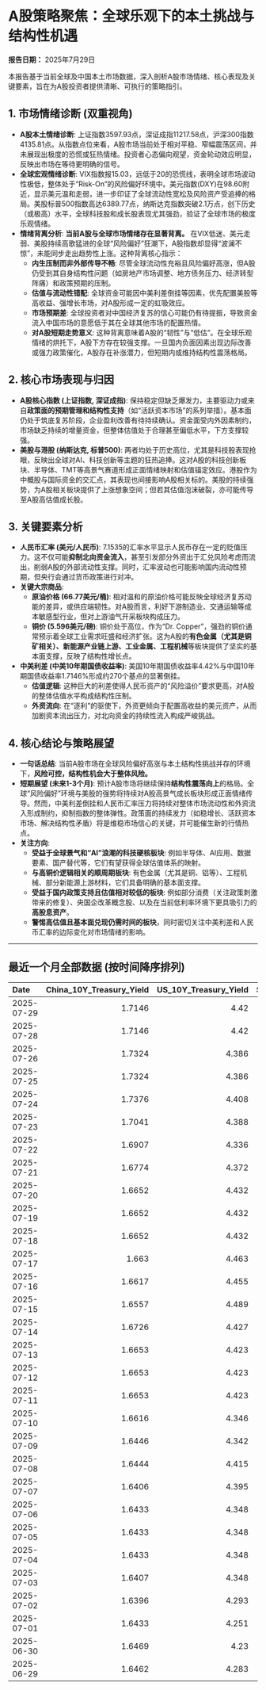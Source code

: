 # A股策略聚焦：全球乐观下的本土挑战与结构性机遇

**报告日期：** 2025年7月29日

本报告基于当前全球及中国本土市场数据，深入剖析A股市场情绪、核心表现及关键要素，旨在为A股投资者提供清晰、可执行的策略指引。

## 1. 市场情绪诊断 (双重视角)

*   **A股本土情绪诊断**: 上证指数3597.93点，深证成指11217.58点，沪深300指数4135.81点。从指数点位来看，A股市场当前处于相对平稳、窄幅震荡区间，并未展现出极度的恐慌或狂热情绪。投资者心态偏向观望，资金轮动效应明显，反映出市场在等待更明确的信号。
*   **全球宏观情绪诊断**: VIX指数报15.03，远低于20的恐慌线，表明全球市场波动性极低，整体处于“Risk-On”的风险偏好环境中。美元指数(DXY)在98.60附近，显示美元温和走弱，进一步印证了全球流动性宽松及风险资产受追捧的格局。美股标普500指数高达6389.77点，纳斯达克指数突破2.1万点，创下历史（或极高）水平，全球科技股和成长股表现尤其强劲，验证了全球市场的极度乐观情绪。
*   **情绪背离分析**: **当前A股与全球市场情绪存在显著背离。** 在VIX低迷、美元走弱、美股持续高歌猛进的全球“风险偏好”狂潮下，A股指数却显得“波澜不惊”，未能同步走出趋势性上涨。这种背离核心指示：
    *   **内生压制而非外部传导不畅**: 尽管全球流动性充裕且风险偏好高涨，但A股仍受到其自身结构性问题（如房地产市场调整、地方债务压力、经济转型阵痛）和政策预期的压制。
    *   **估值与流动性错配**: 全球资金可能因中美利差倒挂等因素，优先配置美股等高收益、强增长市场，对A股形成一定的虹吸效应。
    *   **市场预期差**: 全球投资者对中国经济复苏的信心可能仍有待提振，导致资金流入中国市场的意愿低于其在全球其他市场的配置热情。
    *   **对A股短期走势意义**: 这种背离意味着A股的“韧性”与“低估”。在全球乐观情绪的烘托下，A股下方存在较强支撑。一旦国内负面因素出现边际改善或强力政策催化，A股存在补涨潜力，但短期内或维持结构性震荡格局。

## 2. 核心市场表现与归因

*   **A股核心指数 (上证指数, 深证成指)**: 保持稳定但缺乏爆发力，主要驱动力或来自**政策面的预期管理和结构性支持**（如“活跃资本市场”的系列举措）。基本面仍处于筑底复苏阶段，企业盈利改善有待持续确认。资金面受内外因素制约，市场缺乏持续的增量资金，但整体估值处于合理甚至偏低水平，下方支撑较强。
*   **美股与港股 (纳斯达克, 标普500)**: 两者均处于历史高位，尤其是科技股表现抢眼，反映出全球对AI、科技创新等主题的狂热追捧。这对A股的科技创新板块、半导体、TMT等高景气赛道形成正面情绪映射和估值锚定效应。港股作为中概股与国际资金的交汇点，其表现也间接影响A股相关标的。美股的持续强势，为A股相关板块提供了上涨想象空间；但若其估值泡沫破裂，亦可能传导至A股高估值成长股。

## 3. 关键要素分析

*   **人民币汇率 (美元/人民币)**: 7.1535的汇率水平显示人民币存在一定的贬值压力。这不仅可能**抑制北向资金流入**，甚至引发部分外资出于汇兑风险考虑而流出，削弱A股的外部流动性支撑。同时，汇率波动也可能影响国内流动性预期，但央行会通过货币政策进行对冲。
*   **关键大宗商品**:
    *   **原油价格 (66.77美元/桶)**: 相对温和的原油价格可能反映全球经济复苏动能的差异，或供应端韧性。对A股而言，利好下游制造业、交通运输等成本敏感型行业，但对上游油气开采板块构成压力。
    *   **铜价 (5.596美元/磅)**: 铜价处于高位，作为“Dr. Copper”，强劲的铜价通常预示着全球工业需求旺盛和经济扩张。这为A股的**有色金属（尤其是铜矿相关）、新能源产业链上游、工业金属、工程机械**等板块提供了坚实的基本面支撑，反映了结构性增长点。
*   **中美利差 (中美10年期国债收益率)**: 美国10年期国债收益率4.42%与中国10年期国债收益率1.7146%形成约270个基点的显著倒挂。
    *   **估值逻辑**: 这种巨大的利差使得人民币资产的“风险溢价”要求更高，对A股的整体估值水平构成结构性压制。
    *   **外资流向**: 在“逐利”的驱使下，外资更倾向于配置高收益的美元资产，从而加剧资本流出压力，对北向资金的持续性流入构成严峻挑战。

## 4. 核心结论与策略展望

*   **一句话总结**: 当前A股市场在全球风险偏好高涨与本土结构性挑战并存的环境下，**风险可控，结构性机会大于整体风险。**
*   **短期展望 (未来1-3个月)**: 预计A股市场将继续保持**结构性震荡向上**的格局。全球“风险偏好”环境与美股的强势将持续对A股高景气成长板块形成正面情绪传导。然而，中美利差倒挂和人民币汇率压力将持续对整体市场流动性和外资流入形成制约，抑制指数的整体弹性。政策面的持续发力（如稳增长、活跃资本市场、解决结构性矛盾）将是维稳市场信心的关键，并可能催生新的行情热点。
*   **关注方向**:
    *   **受益于全球景气和“AI”浪潮的科技硬核板块**: 例如半导体、AI应用、数据要素、国产替代等，它们有望获得全球估值体系的映射。
    *   **与高铜价逻辑相关的顺周期板块**: 有色金属（尤其是铜、铝等）、工程机械、部分新能源上游材料，它们具备明确的基本面支撑。
    *   **受益于国内政策支持且估值相对较低的板块**: 例如部分消费（关注政策刺激带来的修复）、央国企改革概念股、以及在当前低利率环境下更具吸引力的**高股息资产**。
    *   **警惕高估值且基本面兑现仍需时间的板块**，同时密切关注中美利差和人民币汇率的边际变化对市场情绪的影响。

---

## 最近一个月全部数据 (按时间降序排列)

| Date       |   China_10Y_Treasury_Yield |   US_10Y_Treasury_Yield |   Shanghai_Composite_Index |   CSI_300_Index |   Shenzhen_Component_Index |   GOLD_spot_price |   OIL_price |   ALUMINUM_future |   BTC_price |   USD_CNY_exchange_rate |   Commodity_Index_ETF |   US_Dollar_Index |   ETH_price |   LEAN_HOGS_future |   COPPER_future |   High_Yield_Bond_ETF |   LIVE_CATTLE_future |   GOLD_near_month_future |   NATURAL_GAS_future |   PLATINUM_future |   SILVER_future |   Long_Term_Treasury_ETF |   CORN_future |   SOYBEANS_future |   WHEAT_future |   SP500_close |   NASDAQ_close |   VIX_close |   GOLD_basis_spot_vs_near |
|:-----------|---------------------------:|------------------------:|---------------------------:|----------------:|---------------------------:|------------------:|------------:|------------------:|------------:|------------------------:|----------------------:|------------------:|------------:|-------------------:|----------------:|----------------------:|---------------------:|-------------------------:|---------------------:|------------------:|----------------:|-------------------------:|--------------:|------------------:|---------------:|--------------:|---------------:|------------:|--------------------------:|
| 2025-07-29 |                     1.7146 |                   4.42  |                    3597.94 |         4135.82 |                    11217.6 |            3317.3 |       66.77 |           2585.5  |      118019 |                  7.1535 |                 22.4  |            98.601 |     3755.14 |            108.35  |          5.596  |               80.45   |              227.75  |                   3374.2 |                3.034 |            1425.8 |          38.31  |                  85.87   |        413.5  |           1008.75 |         537.25 |       6389.77 |        21178.6 |       15.03 |                 -56.8999  |
| 2025-07-28 |                     1.7146 |                   4.42  |                    3597.94 |         4135.82 |                    11217.6 |            3317.3 |       66.77 |           2585.5  |      117947 |                  7.1535 |                 22.4  |            98.601 |     3741.4  |            108.35  |          5.596  |               80.45   |              227.75  |                   3374.2 |                2.988 |            1425.8 |          38.31  |                  85.87   |        413.5  |           1008.75 |         537.25 |       6389.77 |        21178.6 |       15.03 |                 -56.8999  |
| 2025-07-26 |                     1.7324 |                   4.386 |                    3593.66 |         4127.16 |                    11168.1 |            3334   |       65.16 |           2546.5  |      117947 |                  7.1535 |                 22.17 |            97.65  |     3741.4  |            108.7   |          5.7635 |               80.49   |              226.475 |                   3335.6 |                3.11  |            1407.4 |          38.167 |                  86.43   |        399.5  |            998.75 |         538.25 |       6388.64 |        21108.3 |       14.93 |                  -1.6001  |
| 2025-07-25 |                     1.7324 |                   4.386 |                    3593.66 |         4127.16 |                    11168.1 |            3334   |       65.16 |           2546.5  |      117636 |                  7.1535 |                 22.17 |            97.65  |     3727.27 |            108.7   |          5.7635 |               80.49   |              226.475 |                   3335.6 |                3.11  |            1407.4 |          38.167 |                  86.43   |        399.5  |            998.75 |         538.25 |       6388.64 |        21108.3 |       14.93 |                  -1.6001  |
| 2025-07-24 |                     1.7376 |                   4.408 |                    3605.73 |         4149.04 |                    11193.1 |            3371   |       66.03 |           2564.25 |      118368 |                  7.1595 |                 22.4  |            97.38  |     3708.01 |            108.2   |          5.777  |               80.44   |              225.8   |                   3373.5 |                3.094 |            1424.6 |          39.021 |                  85.89   |        401.75 |           1004.25 |         541.5  |       6363.35 |        21058   |       15.39 |                  -2.5     |
| 2025-07-23 |                     1.7041 |                   4.388 |                    3582.3  |         4119.77 |                    11059   |            3394.1 |       65.25 |           2566.75 |      118755 |                  7.1743 |                 22.38 |            97.21  |     3629.7  |            108.475 |          5.795  |               80.54   |              227.025 |                   3397.6 |                3.077 |            1437.7 |          39.278 |                  86.04   |        398.5  |           1005.75 |         540.5  |       6358.91 |        21020   |       15.37 |                  -3.5     |
| 2025-07-22 |                     1.6907 |                   4.336 |                    3581.86 |         4118.96 |                    11099.8 |            3439.2 |       66.21 |           2584.25 |      119995 |                  7.1755 |                 22.44 |            97.39  |     3749.15 |            107.75  |          5.697  |               80.5    |              224.975 |                   3443.7 |                3.252 |            1465.5 |          39.32  |                  86.52   |        399.25 |           1010.25 |         549.5  |       6309.62 |        20892.7 |       16.5  |                  -4.5     |
| 2025-07-21 |                     1.6774 |                   4.372 |                    3559.79 |         4085.61 |                    11007.5 |            3401.9 |       67.2  |           2552    |      117440 |                  7.1777 |                 22.48 |            97.85  |     3763.37 |            107.35  |          5.6105 |               80.36   |              225.225 |                   3406.4 |                3.325 |            1477.7 |          39.101 |                  86      |        403.75 |           1015    |         542.25 |       6305.6  |        20974.2 |       16.65 |                  -4.5     |
| 2025-07-20 |                     1.6652 |                   4.432 |                    3534.48 |         4058.55 |                    10913.8 |            3353   |       67.34 |           2507.25 |      117301 |                  7.1832 |                 22.53 |            98.48  |     3759.47 |            106.475 |          5.578  |               80.25   |              223.55  |                   3358.3 |                3.565 |            1438.5 |          38.223 |                  85.24   |        408.5  |           1027.75 |         546.25 |       6296.79 |        20895.7 |       16.41 |                  -5.30005 |
| 2025-07-19 |                     1.6652 |                   4.432 |                    3534.48 |         4058.55 |                    10913.8 |            3353   |       67.34 |           2507.25 |      117940 |                  7.1832 |                 22.53 |            98.48  |     3595.27 |            106.475 |          5.578  |               80.25   |              223.55  |                   3358.3 |                3.565 |            1438.5 |          38.223 |                  85.24   |        408.5  |           1027.75 |         546.25 |       6296.79 |        20895.7 |       16.41 |                  -5.30005 |
| 2025-07-18 |                     1.6652 |                   4.432 |                    3534.48 |         4058.55 |                    10913.8 |            3353   |       67.34 |           2507.25 |      118003 |                  7.1832 |                 22.53 |            98.48  |     3549.02 |            106.475 |          5.578  |               80.25   |              223.55  |                   3358.3 |                3.565 |            1438.5 |          38.223 |                  85.24   |        408.5  |           1027.75 |         546.25 |       6296.79 |        20895.7 |       16.41 |                  -5.30005 |
| 2025-07-17 |                     1.663  |                   4.463 |                    3516.82 |         4034.49 |                    10873.6 |            3340.1 |       67.54 |           2428.75 |      119290 |                  7.1785 |                 22.49 |            98.73  |     3476.78 |            105.825 |          5.486  |               80.14   |              223.675 |                   3345.3 |                3.542 |            1454.4 |          38.056 |                  85.11   |        402    |           1021.5  |         533.5  |       6297.36 |        20885.7 |       16.52 |                  -5.19995 |
| 2025-07-16 |                     1.6617 |                   4.455 |                    3503.78 |         4007.2  |                    10720.8 |            3352.5 |       66.38 |           2433.25 |      118739 |                  7.1729 |                 22.31 |            98.39  |     3371.51 |            104.425 |          5.4965 |               80.06   |              223.9   |                   3359.1 |                3.551 |            1417.1 |          37.853 |                  85.13   |        405.25 |           1013.5  |         541.25 |       6263.7  |        20730.5 |       17.16 |                  -6.6001  |
| 2025-07-15 |                     1.6557 |                   4.489 |                    3505    |         4019.06 |                    10744.6 |            3329.8 |       66.52 |           2447.5  |      117777 |                  7.167  |                 22.28 |            98.62  |     3139.89 |            106.85  |          5.546  |               79.85   |              222.4   |                   3336.7 |                3.523 |            1395   |          37.834 |                  85.01   |        401.25 |            995    |         538    |       6243.76 |        20677.8 |       17.38 |                  -6.8999  |
| 2025-07-14 |                     1.6726 |                   4.427 |                    3519.65 |         4017.67 |                    10684.5 |            3351.5 |       66.98 |           2470.25 |      119850 |                  7.1681 |                 22.32 |            98.08  |     3013.35 |            106.7   |          5.515  |               80.09   |              219.35  |                   3359.1 |                3.466 |            1399.7 |          38.462 |                  85.61   |        412.75 |            997    |         534    |       6268.56 |        20640.3 |       17.2  |                  -7.6001  |
| 2025-07-13 |                     1.6653 |                   4.423 |                    3510.18 |         4014.81 |                    10696.1 |            3356   |       68.45 |           2491.25 |      119116 |                  7.1748 |                 22.51 |            97.85  |     2973.36 |            106.725 |          5.562  |               80.03   |              222.2   |                   3364   |                3.314 |            1452   |          38.676 |                  85.79   |        403    |           1004    |         540.75 |       6259.75 |        20585.5 |       16.4  |                  -8       |
| 2025-07-12 |                     1.6653 |                   4.423 |                    3510.18 |         4014.81 |                    10696.1 |            3356   |       68.45 |           2491.25 |      117435 |                  7.1748 |                 22.51 |            97.85  |     2942.91 |            106.725 |          5.562  |               80.03   |              222.2   |                   3364   |                3.314 |            1452   |          38.676 |                  85.79   |        403    |           1004    |         540.75 |       6259.75 |        20585.5 |       16.4  |                  -8       |
| 2025-07-11 |                     1.6653 |                   4.423 |                    3510.18 |         4014.81 |                    10696.1 |            3356   |       68.45 |           2491.25 |      117517 |                  7.1748 |                 22.51 |            97.85  |     2957.89 |            106.725 |          5.562  |               80.03   |              222.2   |                   3364   |                3.314 |            1452   |          38.676 |                  85.79   |        403    |           1004    |         540.75 |       6259.75 |        20585.5 |       16.4  |                  -8       |
| 2025-07-10 |                     1.6616 |                   4.346 |                    3509.68 |         4010.02 |                    10631.1 |            3317.4 |       66.57 |           2504.5  |      115987 |                  7.18   |                 22.22 |            97.65  |     2954.85 |            107.25  |          5.548  |               80.13   |              219.225 |                   3325.7 |                3.337 |            1394.9 |          37.038 |                  86.99   |        407.25 |           1012.5  |         550.25 |       6280.46 |        20630.7 |       15.78 |                  -8.30005 |
| 2025-07-09 |                     1.6446 |                   4.342 |                    3493.05 |         3991.4  |                    10581.8 |            3311.6 |       68.38 |           2486.25 |      111327 |                  7.1738 |                 22.29 |            97.47  |     2770.78 |            107.1   |          5.4435 |               80.21   |              219.775 |                   3321   |                3.214 |            1370.6 |          36.351 |                  86.93   |        412.5  |           1012.25 |         542.75 |       6263.26 |        20611.3 |       15.94 |                  -9.3999  |
| 2025-07-08 |                     1.6444 |                   4.415 |                    3497.48 |         3998.45 |                    10588.4 |            3307   |       68.33 |           2469.5  |      108950 |                  7.1744 |                 22.33 |            97.51  |     2615.51 |            106.975 |          5.645  |               79.99   |              219.975 |                   3316.9 |                3.34  |            1376.6 |          36.472 |                  86.03   |        411    |           1024.25 |         543    |       6225.52 |        20418.5 |       16.81 |                  -9.8999  |
| 2025-07-07 |                     1.6406 |                   4.395 |                    3473.13 |         3965.18 |                    10435.5 |            3332.2 |       67.93 |           2467.25 |      108300 |                  7.1649 |                 22.26 |            97.48  |     2543.01 |            106.95  |          4.9845 |               80.1    |              215.9   |                   3342.8 |                3.412 |            1361.8 |          36.615 |                  86.14   |        418    |           1031.75 |         539.75 |       6229.98 |        20412.5 |       17.79 |                 -10.6001  |
| 2025-07-06 |                     1.6433 |                   4.348 |                    3472.32 |         3982.2  |                    10508.8 |            3332.5 |       66.5  |           2524.75 |      109232 |                  7.1649 |                 22.28 |            97.18  |     2571.24 |            107.975 |          5.0185 |               80.37   |              214.05  |                   3346.4 |                3.387 |            1382.5 |          36.775 |                  86.97   |        431.5  |           1056.25 |         547.75 |       6279.35 |        20601.1 |       16.38 |                 -13.8999  |
| 2025-07-05 |                     1.6433 |                   4.348 |                    3472.32 |         3982.2  |                    10508.8 |            3332.5 |       66.5  |           2524.75 |      108231 |                  7.1649 |                 22.28 |            97.18  |     2517.28 |            107.975 |          5.0185 |               80.37   |              214.05  |                   3346.4 |                3.387 |            1382.5 |          36.775 |                  86.97   |        431.5  |           1056.25 |         547.75 |       6279.35 |        20601.1 |       16.38 |                 -13.8999  |
| 2025-07-04 |                     1.6433 |                   4.348 |                    3472.32 |         3982.2  |                    10508.8 |            3332.5 |       66.5  |           2524.75 |      108034 |                  7.1649 |                 22.28 |            97.18  |     2508.52 |            107.975 |          5.0185 |               80.37   |              214.05  |                   3346.4 |                3.387 |            1382.5 |          36.775 |                  86.97   |        431.5  |           1056.25 |         547.75 |       6279.35 |        20601.1 |       16.38 |                 -13.8999  |
| 2025-07-03 |                     1.6407 |                   4.348 |                    3461.15 |         3968.07 |                    10534.6 |            3331.6 |       67    |           2524.75 |      109648 |                  7.1649 |                 22.28 |            97.18  |     2591.01 |            107.975 |          5.097  |               80.37   |              214.05  |                   3342.9 |                3.409 |            1372   |          36.784 |                  86.97   |        431.5  |           1056.25 |         547.75 |       6279.35 |        20601.1 |       16.38 |                 -11.2998  |
| 2025-07-02 |                     1.6396 |                   4.293 |                    3454.79 |         3943.69 |                    10412.6 |            3348   |       67.45 |           2530    |      108859 |                  7.1645 |                 22.29 |            96.78  |     2571.34 |            109.65  |          5.149  |               80.32   |              212.45  |                   3359.7 |                3.488 |            1421   |          36.426 |                  87.58   |        429.25 |           1050.5  |         556    |       6227.42 |        20393.1 |       16.64 |                 -11.7     |
| 2025-07-01 |                     1.6433 |                   4.251 |                    3457.75 |         3942.76 |                    10476.3 |            3336.7 |       65.45 |           2518.25 |      105698 |                  7.1636 |                 21.93 |            96.82  |     2405.79 |            109     |          5.048  |               80.17   |              210.75  |                   3349.8 |                3.415 |            1345.9 |          36.082 |                  88.14   |        420    |           1024.75 |         537.25 |       6198.01 |        20202.9 |       16.83 |                 -13.1001  |
| 2025-06-30 |                     1.6469 |                   4.23  |                    3444.43 |         3936.08 |                    10465.1 |            3294.4 |       65.11 |           2515.25 |      107135 |                  7.1721 |                 21.81 |            96.88  |     2486.46 |            110.1   |          5.03   |               80.271  |              225.875 |                   3307.7 |                3.456 |            1334   |          35.852 |                  87.922  |        420.5  |           1024.25 |         528.75 |       6204.95 |        20369.7 |       16.73 |                 -13.3     |
| 2025-06-29 |                     1.6462 |                   4.283 |                    3424.23 |         3921.76 |                    10378.5 |            3273.7 |       65.52 |           2507.5  |      108386 |                  7.1675 |                 21.8  |            97.4   |     2500.96 |            113.25  |          5.0685 |               79.9625 |              224.75  |                   3287.6 |                3.739 |            1340.9 |          36.037 |                  87.0652 |        417.5  |           1027.75 |         524.75 |       6173.07 |        20273.5 |       16.32 |                 -13.9001  |